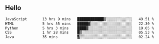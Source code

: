 ## Hello
<!--START_SECTION:waka-->

```txt
JavaScript       13 hrs 9 mins   ████████████▒░░░░░░░░░░░░   49.51 %
HTML             5 hrs 55 mins   █████▓░░░░░░░░░░░░░░░░░░░   22.30 %
Python           5 hrs 3 mins    ████▓░░░░░░░░░░░░░░░░░░░░   19.05 %
CSS              1 hr 28 mins    █▒░░░░░░░░░░░░░░░░░░░░░░░   05.53 %
Java             35 mins         ▓░░░░░░░░░░░░░░░░░░░░░░░░   02.24 %
```

<!--END_SECTION:waka-->
